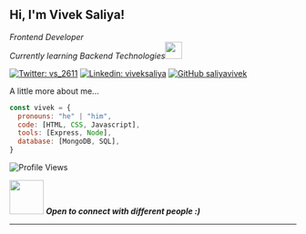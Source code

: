 <h2> Hi, I'm Vivek Saliya!</h2>
<p><em>Frontend Developer</br>Currently learning Backend Technologies<img src="https://media.giphy.com/media/fYSnHlufseco8Fh93Z/giphy.gif" width="30">
</em></p>

[![Twitter: vs_2611](https://img.shields.io/twitter/follow/vs_2611?style=social)](https://twitter.com/vs_2611)
[![Linkedin: viveksaliya](https://img.shields.io/badge/-viveksaliya-blue?style=flat-square&logo=Linkedin&logoColor=white&link=https://www.linkedin.com/in/viveksaliya/)](https://www.linkedin.com/in/viveksaliya/)
[![GitHub saliyavivek](https://img.shields.io/github/followers/saliyavivek?label=follow&style=social)](https://github.com/saliyavivek)


A little more about me...  

```javascript
const vivek = {
  pronouns: "he" | "him",
  code: [HTML, CSS, Javascript],
  tools: [Express, Node],
  database: [MongoDB, SQL],
}
```
![Profile Views](http://img.shields.io/badge/Profile%20Views-1442-blue)

<img src="https://media.giphy.com/media/LnQjpWaON8nhr21vNW/giphy.gif" width="60"> <em><b>Open to connect with different people :)</em>

---
